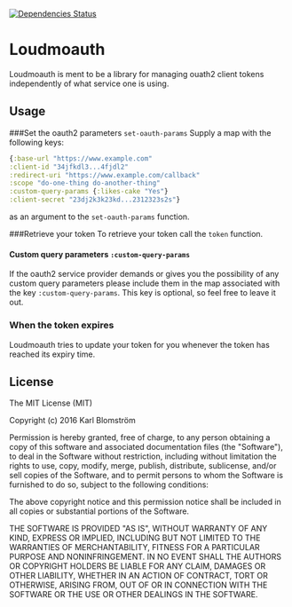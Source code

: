 [![Dependencies Status](https://jarkeeper.com/blmstrm/loudmoauth/status.svg)](https://jarkeeper.com/blmstrm/loudmoauth)
# Loudmoauth
Loudmoauth is ment to be a library for managing ouath2 client tokens independently of what service one is using.

## Usage

###Set the oauth2 parameters `set-oauth-params`
Supply a map with the following keys:
  ```Clojure
  {:base-url "https://www.example.com"
  :client-id "34jfkdl3...4fjdl2"
  :redirect-uri "https://www.example.com/callback"
  :scope "do-one-thing do-another-thing"
  :custom-query-params {:likes-cake "Yes"}
  :client-secret "23dj2k3k23kd...2312323s2s"}
```
as an argument to the `set-oauth-params` function.

###Retrieve your token
To retrieve your token call the `token` function.

#### Custom query parameters `:custom-query-params`
If the oauth2 service provider demands or gives you the possibility of any custom query parameters please include them in the map associated with the key `:custom-query-params`. This key is optional, so feel free to leave it out.



### When the token expires
Loudmoauth tries to update your token for you whenever the token has reached its expiry time.

## License
The MIT License (MIT)

Copyright (c) 2016 Karl Blomström

Permission is hereby granted, free of charge, to any person obtaining a copy of this software and associated documentation files (the "Software"), to deal in the Software without restriction, including without limitation the rights to use, copy, modify, merge, publish, distribute, sublicense, and/or sell copies of the Software, and to permit persons to whom the Software is furnished to do so, subject to the following conditions:

The above copyright notice and this permission notice shall be included in all copies or substantial portions of the Software.

THE SOFTWARE IS PROVIDED "AS IS", WITHOUT WARRANTY OF ANY KIND, EXPRESS OR IMPLIED, INCLUDING BUT NOT LIMITED TO THE WARRANTIES OF MERCHANTABILITY, FITNESS FOR A PARTICULAR PURPOSE AND NONINFRINGEMENT. IN NO EVENT SHALL THE AUTHORS OR COPYRIGHT HOLDERS BE LIABLE FOR ANY CLAIM, DAMAGES OR OTHER LIABILITY, WHETHER IN AN ACTION OF CONTRACT, TORT OR OTHERWISE, ARISING FROM, OUT OF OR IN CONNECTION WITH THE SOFTWARE OR THE USE OR OTHER DEALINGS IN THE SOFTWARE.

